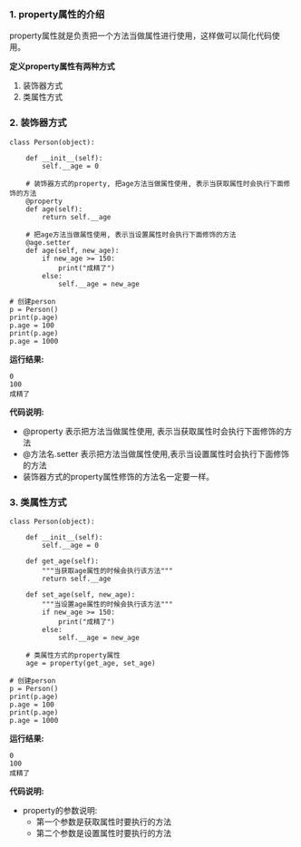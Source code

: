 ### 1. property属性的介绍

property属性就是负责把一个方法当做属性进行使用，这样做可以简化代码使用。

**定义property属性有两种方式**

1.  装饰器方式
2.  类属性方式

### 2. 装饰器方式

```
class Person(object):

    def __init__(self):
        self.__age = 0

    # 装饰器方式的property, 把age方法当做属性使用, 表示当获取属性时会执行下面修饰的方法
    @property
    def age(self):
        return self.__age

    # 把age方法当做属性使用, 表示当设置属性时会执行下面修饰的方法
    @age.setter
    def age(self, new_age):
        if new_age >= 150:
            print("成精了")
        else:
            self.__age = new_age

# 创建person
p = Person()
print(p.age)
p.age = 100
print(p.age)
p.age = 1000
```

**运行结果:**

```
0
100
成精了
```

**代码说明:**

-   @property 表示把方法当做属性使用, 表示当获取属性时会执行下面修饰的方法
-   @方法名.setter 表示把方法当做属性使用,表示当设置属性时会执行下面修饰的方法
-   装饰器方式的property属性修饰的方法名一定要一样。

### 3. 类属性方式

```
class Person(object):

    def __init__(self):
        self.__age = 0

    def get_age(self):
        """当获取age属性的时候会执行该方法"""
        return self.__age

    def set_age(self, new_age):
        """当设置age属性的时候会执行该方法"""
        if new_age >= 150:
            print("成精了")
        else:
            self.__age = new_age

    # 类属性方式的property属性
    age = property(get_age, set_age)

# 创建person
p = Person()
print(p.age)
p.age = 100
print(p.age)
p.age = 1000
```

**运行结果:**

```
0
100
成精了
```

**代码说明:**

-   property的参数说明:
    -   第一个参数是获取属性时要执行的方法
    -   第二个参数是设置属性时要执行的方法